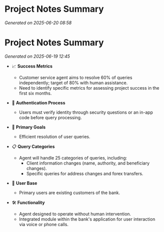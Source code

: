 # Project Notes Summary

*Generated on 2025-06-20 08:58*

# Project Notes Summary

*Generated on 2025-06-19 12:45*

- 📈 **Success Metrics**
  - Customer service agent aims to resolve 60% of queries independently; target of 80% with human assistance.
  - Need to identify specific metrics for assessing project success in the first six months.

- 🔐 **Authentication Process**
  - Users must verify identity through security questions or an in-app code before query processing.

- 🎯 **Primary Goals**
  - Efficient resolution of user queries.
  
- 📋 **Query Categories**
  - Agent will handle 25 categories of queries, including:
    - Client information changes (name, authority, and beneficiary changes).
    - Specific queries for address changes and forex transfers.

- 👥 **User Base**
  - Primary users are existing customers of the bank.

- 🛠️ **Functionality**
  - Agent designed to operate without human intervention.
  - Integrated module within the bank's application for user interaction via voice or phone calls.